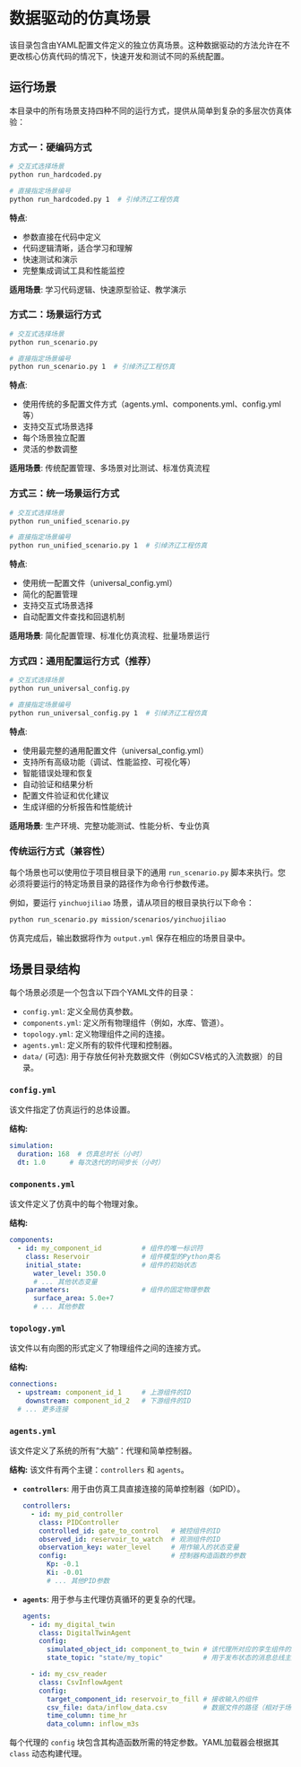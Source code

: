 # 数据驱动的仿真场景

该目录包含由YAML配置文件定义的独立仿真场景。这种数据驱动的方法允许在不更改核心仿真代码的情况下，快速开发和测试不同的系统配置。

## 运行场景

本目录中的所有场景支持四种不同的运行方式，提供从简单到复杂的多层次仿真体验：

### 方式一：硬编码方式

```bash
# 交互式选择场景
python run_hardcoded.py

# 直接指定场景编号
python run_hardcoded.py 1  # 引绰济辽工程仿真
```

**特点**:
- 参数直接在代码中定义
- 代码逻辑清晰，适合学习和理解
- 快速测试和演示
- 完整集成调试工具和性能监控

**适用场景**: 学习代码逻辑、快速原型验证、教学演示

### 方式二：场景运行方式

```bash
# 交互式选择场景
python run_scenario.py

# 直接指定场景编号
python run_scenario.py 1  # 引绰济辽工程仿真
```

**特点**:
- 使用传统的多配置文件方式（agents.yml、components.yml、config.yml等）
- 支持交互式场景选择
- 每个场景独立配置
- 灵活的参数调整

**适用场景**: 传统配置管理、多场景对比测试、标准仿真流程

### 方式三：统一场景运行方式

```bash
# 交互式选择场景
python run_unified_scenario.py

# 直接指定场景编号
python run_unified_scenario.py 1  # 引绰济辽工程仿真
```

**特点**:
- 使用统一配置文件（universal_config.yml）
- 简化的配置管理
- 支持交互式场景选择
- 自动配置文件查找和回退机制

**适用场景**: 简化配置管理、标准化仿真流程、批量场景运行

### 方式四：通用配置运行方式（推荐）

```bash
# 交互式选择场景
python run_universal_config.py

# 直接指定场景编号
python run_universal_config.py 1  # 引绰济辽工程仿真
```

**特点**:
- 使用最完整的通用配置文件（universal_config.yml）
- 支持所有高级功能（调试、性能监控、可视化等）
- 智能错误处理和恢复
- 自动验证和结果分析
- 配置文件验证和优化建议
- 生成详细的分析报告和性能统计

**适用场景**: 生产环境、完整功能测试、性能分析、专业仿真

### 传统运行方式（兼容性）

每个场景也可以使用位于项目根目录下的通用 `run_scenario.py` 脚本来执行。您必须将要运行的特定场景目录的路径作为命令行参数传递。

例如，要运行 `yinchuojiliao` 场景，请从项目的根目录执行以下命令：

```bash
python run_scenario.py mission/scenarios/yinchuojiliao
```

仿真完成后，输出数据将作为 `output.yml` 保存在相应的场景目录中。

## 场景目录结构

每个场景必须是一个包含以下四个YAML文件的目录：

- `config.yml`: 定义全局仿真参数。
- `components.yml`: 定义所有物理组件（例如，水库、管道）。
- `topology.yml`: 定义物理组件之间的连接。
- `agents.yml`: 定义所有的软件代理和控制器。
- `data/` (可选): 用于存放任何补充数据文件（例如CSV格式的入流数据）的目录。

### `config.yml`

该文件指定了仿真运行的总体设置。

**结构:**
```yaml
simulation:
  duration: 168  # 仿真总时长（小时）
  dt: 1.0      # 每次迭代的时间步长（小时）
```

### `components.yml`

该文件定义了仿真中的每个物理对象。

**结构:**
```yaml
components:
  - id: my_component_id          # 组件的唯一标识符
    class: Reservoir             # 组件模型的Python类名
    initial_state:               # 组件的初始状态
      water_level: 350.0
      # ... 其他状态变量
    parameters:                  # 组件的固定物理参数
      surface_area: 5.0e+7
      # ... 其他参数
```

### `topology.yml`

该文件以有向图的形式定义了物理组件之间的连接方式。

**结构:**
```yaml
connections:
  - upstream: component_id_1     # 上游组件的ID
    downstream: component_id_2   # 下游组件的ID
  # ... 更多连接
```

### `agents.yml`

该文件定义了系统的所有“大脑”：代理和简单控制器。

**结构:**
该文件有两个主键：`controllers` 和 `agents`。

- **`controllers`**: 用于由仿真工具直接连接的简单控制器（如PID）。
  ```yaml
  controllers:
    - id: my_pid_controller
      class: PIDController
      controlled_id: gate_to_control   # 被控组件的ID
      observed_id: reservoir_to_watch  # 观测组件的ID
      observation_key: water_level     # 用作输入的状态变量
      config:                          # 控制器构造函数的参数
        Kp: -0.1
        Ki: -0.01
        # ... 其他PID参数
  ```

- **`agents`**: 用于参与主代理仿真循环的更复杂的代理。
  ```yaml
  agents:
    - id: my_digital_twin
      class: DigitalTwinAgent
      config:
        simulated_object_id: component_to_twin # 该代理所对应的孪生组件的ID
        state_topic: "state/my_topic"          # 用于发布状态的消息总线主题

    - id: my_csv_reader
      class: CsvInflowAgent
      config:
        target_component_id: reservoir_to_fill # 接收输入的组件
        csv_file: data/inflow_data.csv         # 数据文件的路径（相对于场景目录）
        time_column: time_hr
        data_column: inflow_m3s
  ```
每个代理的 `config` 块包含其构造函数所需的特定参数。YAML加载器会根据其 `class` 动态构建代理。
